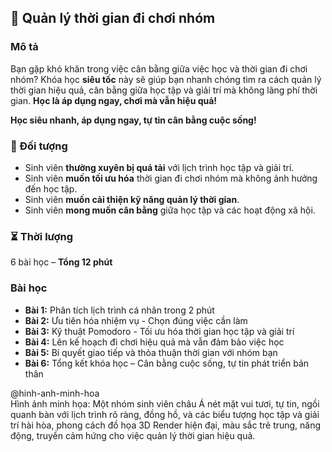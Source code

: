## 📌 Quản lý thời gian đi chơi nhóm

### Mô tả  
Bạn gặp khó khăn trong việc cân bằng giữa việc học và thời gian đi chơi nhóm? Khóa học **siêu tốc** này sẽ giúp bạn nhanh chóng tìm ra cách quản lý thời gian hiệu quả, cân bằng giữa học tập và giải trí mà không lãng phí thời gian. **Học là áp dụng ngay, chơi mà vẫn hiệu quả!**

**Học siêu nhanh, áp dụng ngay, tự tin cân bằng cuộc sống!**

### 🎯 Đối tượng  
- Sinh viên **thường xuyên bị quá tải** với lịch trình học tập và giải trí.
- Sinh viên **muốn tối ưu hóa** thời gian đi chơi nhóm mà không ảnh hưởng đến học tập.
- Sinh viên **muốn cải thiện kỹ năng quản lý thời gian**.
- Sinh viên **mong muốn cân bằng** giữa học tập và các hoạt động xã hội.

### ⏳ Thời lượng  
6 bài học – **Tổng 12 phút**

### Bài học  
- **Bài 1:** Phân tích lịch trình cá nhân trong 2 phút  
- **Bài 2:** Ưu tiên hóa nhiệm vụ - Chọn đúng việc cần làm  
- **Bài 3:** Kỹ thuật Pomodoro - Tối ưu hóa thời gian học tập và giải trí  
- **Bài 4:** Lên kế hoạch đi chơi hiệu quả mà vẫn đảm bảo việc học  
- **Bài 5:** Bí quyết giao tiếp và thỏa thuận thời gian với nhóm bạn  
- **Bài 6:** Tổng kết khóa học – Cân bằng cuộc sống, tự tin phát triển bản thân

@hinh-anh-minh-hoa  
Hình ảnh minh họa: Một nhóm sinh viên châu Á nét mặt vui tươi, tự tin, ngồi quanh bàn với lịch trình rõ ràng, đồng hồ, và các biểu tượng học tập và giải trí hài hòa, phong cách đồ họa 3D Render hiện đại, màu sắc trẻ trung, năng động, truyền cảm hứng cho việc quản lý thời gian hiệu quả.